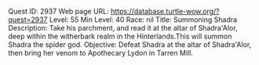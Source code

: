 Quest ID: 2937
Web page URL: https://database.turtle-wow.org/?quest=2937
Level: 55
Min Level: 40
Race: nil
Title: Summoning Shadra
Description: Take his parchment, and read it at the altar of Shadra'Alor, deep within the witherbark realm in the Hinterlands.This will summon Shadra the spider god.
Objective: Defeat Shadra at the altar of Shadra'Alor, then bring her venom to Apothecary Lydon in Tarren Mill.
